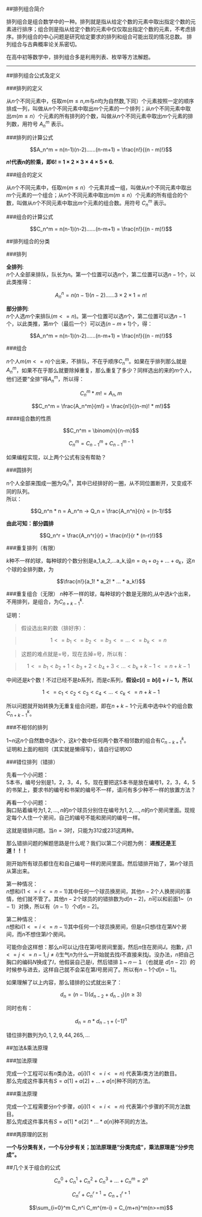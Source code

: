 
##排列组合简介

排列组合是组合数学中的一种。排列就是指从给定个数的元素中取出指定个数的元素进行排序；组合则是指从给定个数的元素中仅仅取出指定个数的元素，不考虑排序。排列组合的中心问题是研究给定要求的排列和组合可能出现的情况总数。 排列组合与古典概率论关系密切。

在高中初等数学中，排列组合多是利用列表、枚举等方法解题。

---

##排列组合公式及定义


###排列的定义

从$n$个不同元素中，任取$m$($m≤n$,$m$与$n$均为自然数,下同）个元素按照一定的顺序排成一列，叫做从$n$个不同元素中取出$m$个元素的一个排列；从$n$个不同元素中取出$m$($m≤n$）个元素的所有排列的个数，叫做从$n$个不同元素中取出$m$个元素的排列数，用符号 $A_n^m$ 表示。

###排列的计算公式

$$A_n^m = n(n-1)(n-2)......(n-m+1) = \frac{n!}{(n - m)!}$$

**$n$!代表$n$的阶乘，即6! = 1 × 2 × 3 × 4 × 5 × 6.**

###组合的定义

从$n$个不同元素中，任取$m$($m≤n$）个元素并成一组，叫做从$n$个不同元素中取出$m$个元素的一个组合；从$n$个不同元素中取出$m$($m≤n$）个元素的所有组合的个数，叫做从$n$个不同元素中取出$m$个元素的组合数。用符号 $C_n^m$ 表示。

###组合的计算公式

$$C_n^m = n(n-1)(n-2)......(n-m+1) = \frac{n!}{(n - m)!}$$

##排列组合的分类

###排列

**全排列**:<br>
$n$个人全部来排队，队长为$n$。第一个位置可以选$n$个，第二位置可以选$n-1$个，以此类推得：

$$A_n^n = n(n-1)(n-2)......3 × 2 × 1 = n!$$

**部分排列**:<br>
$n$个人选$m$个来排队($m<=n$)。第一个位置可以选$n$个，第二位置可以选$n-1$个，以此类推，第$m$个（最后一个）可以选($n-m+1$)个，得：

$$A_n^m = n(n-1)(n-2)......(n-m+1) = \frac{n!}{(n - m)!}$$

###组合

$n$个人$m$($m<=n$)个出来，不排队，不在乎顺序$C_n^m$。如果在乎排列那么就是$A_n^m$，如果不在乎那么就要除掉重复，那么重复了多少？同样选出的来的$m$个人，他们还要“全排”得$A_n^m$，所以得：

$$C_n^m * m! = A_n,m$$

$$C_n^m = \frac{A_n^m}{m!} = \frac{n!}{(n-m)! * m!}$$

####组合数的性质

$$C_n^m = \binom{n}{n-m}$$

$$C_n^m = C_{n-1}^{m} + C_{n-1}^{m-1}$$

如果编程实现，以上两个公式有没有帮助？

###圆排列

n个人全部来围成一圈为$Q_n^n$，其中已经排好的一圈，从不同位置断开，又变成不同的队列。<br>
所以：

$$Q_n^n * n = A_n^n → Q_n = \frac{A_n^n}{n} = (n-1)!$$

**由此可知：部分圆排**

$$Q_n^r = \frac{A_n^r}{r} = \frac{n!}{r * (n-r)!}$$

###重复排列（有限）

$k$种不一样的球，每种球的个数分别是a_1,a_2,...a_k,设$n=a_1+a_2+…+a_k$，这$n$个球的全排列数，为

$$\frac{n!}{a_1! * a_2! * ... * a_k!}$$

###重复组合（无限）
$n$种不一样的球，每种球的个数是无限的,从中选$k$个出来，不用排列，是组合，为$C_{n+k-1}^{k}$.

证明：
>假设选出来的数（排好序）：

>$$1<=b_1<=b_2<=b_3<=...<=b_k<=n$$

>这题的难点就是$=$号，现在去掉$=$号，所以有：

>$$1<=b_1<b_2+1<b_3+2<b_4+3<...<b_k+k-1<=n+k-1$$

中间还是$k$个数！不过已经不是$b$系列，而是$c$系列，**假设$c[i]=b[i]+i-1$，所以**

$$1<=c_1<c_2<c_3<c_4<...<c_k<=n+k-1$$

所以问题就开始转换为无重复组合问题，即在$n+k-1$个元素中选中$k$个的组合数$C_{n+k-1}^{k}$。

###不相邻的排列

$1$~$n$这$n$个自然数中选$k$个，这$k$个数中任何两个数不相邻数的组合有$C_{n-k+1}^{k}$。<br>
证明和上面的相同（其实就是懒得写），请自行证明XD

###错位排列（错排）

先看一个小问题：<br>
5本书，编号分别是$1，2，3，4，5$，现在要把这5本书是放在编号$1，2，3，4，5$的书架上，要求书的编号和书架的编号不一样，请问有多少种不一样的放置方法？

再看一个小问题：<br>
胸口贴着编号为$1,2,...,n$的$n$个球员分别住在编号为$1,2,...,n$的$n$个房间里面。现规定每个人住一个房间，自己的编号不能和房间的编号一样。

这就是错排问题。当$n=3$时，只能为312或231这两种。

那么错排问题的解题思路是什么呢？我们以第二个问题为例：
**递推还是王道！！！**

刚开始所有球员都住在和自己编号一样的房间里面。然后错排开始了，第$n$个球员从第出来。

第一种情况：<br>
$n$想和$i(1<=i<=n-1)$其中任何一个球员换房间，其他$n-2$个人换房间的事情，他们就不管了。其他$n-2$个球员的的错排数为$d[n-2]$，$n$可以和前面1~$（n-1）$对换，所以有$（n-1）$个$d[n-2]$。

第二种情况：<br>
$n$想和$i(1<=i<=n-1)$其中任何一个球员换房间，但是$n$只想$i$住在第$N$个房间，而$n$不想住第$I$个房间。

可能你会这样想：那么$n$可以让$j$住在第$I$号房间里面，然后$n$住在房间$J$。抱歉，$j(1<=j<=n-1,j\neq i)$生气$n$为什么一开始就去找$i$不直接来找$j$。没办法，$n$把自己胸口的编码$N$换成了$I$，他假装自己是$i$，然后错排$１$~$ｎ－１$（也就是 $d[n-2]$）的时候参与进去，这样自己就不会呆在第$I$号房间了。所以有$n-1$个$d[n-1]$。

如果理解了以上内容，那么错排的公式就出来了：

$$d_n = (n-1)(d_{n-2} + d_{n-1}) (n\geq3)$$

同时也有：

$$d_n = n * d_{n-1} + (-1)^n$$

错位排列数列为$0,1,2,9,44,265,...$

##加法&乘法原理

###加法原理

完成一个工程可以有$n$类办法，$a[i](1<=i<=n)$ 代表第$i$类方法的数目。<br>
那么完成这件事共有$S=a[1]+a[2]+...+a[n]$种不同的方法。

###乘法原理

完成一个工程需要分$n$个步骤，$a[i](1<=i<=n)$ 代表第$i$个步骤的不同方法数目。<br>
那么完成这件事共有$S = a[1] * a[2] * ... * a[n]$种不同的方法。

###两原理的区别

**一个与分类有关，一个与分步有关；加法原理是“分类完成”，乘法原理是“分步完成”。**

##几个关于组合的公式

$$C_n^0 + C_n^1 + C_n^2 + C_n^3 + ... + C_n^m = 2^n$$

$$C_n^r + C_n^{r+1} = C_{n+1}^{r+1}$$

$$\sum_{i=0}^m C_n^i C_m^{m-i} = C_{m+n}^m(n>=m)$$
